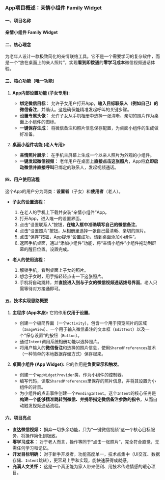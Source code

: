 ### **App项目概述：亲情小组件 Family Widget**

#### **一、项目名称**

**亲情小组件 Family Widget**

#### **二、核心理念**

为老年人设计一款极致简化的亲情联络工具。它不是一个需要学习的复杂软件，而是一个“放在桌面上的亲人照片”，实现**看到即拨通**的**零学习成本**微信视频通话体验。

#### **三、核心功能（唯一功能）**

1. **App内部设置功能 (子女专用):**
   
   * **绑定微信目标：** 允许子女用户打开App，**输入目标联系人（例如自己）的微信备注**，并确认。这是确保能精准发起呼叫的关键步骤。
   * **设置专属头像：** 允许子女从手机相册中选择一张清晰、亲切的照片作为桌面上小组件的图标。
   * **一键保存生成：** 将微信备注和照片信息保存配置，为桌面小组件的生成做好准备。

2. **桌面小组件功能 (老人专用):**
   
   * **亲情照片展示：** 在手机主屏幕上生成一个以亲人照片为外观的小组件。
   * **一键发起微信视频：** 老年用户在桌面上**直接点击这张照片**，App将**立即启动微信并直接呼叫**已绑定的联系人，发起视频通话。

#### **四、用户使用流程**

这个App的用户分为两类：**设置者**（子女）和**使用者**（老人）。

* **子女的设置流程：**
  
  1. 在老人的手机上下载并安装“亲情小组件”App。
  2. 打开App，进入唯一的设置界面。
  3. 点击“设置联系人”按钮，**在输入框中准确填写自己的微信备注**。
  4. 点击“设置照片”按钮，从相册里选择一张自己最清晰、亲切的照片。
  5. 点击“保存”按钮，App提示“设置成功，请到桌面添加小组件”。
  6. 返回手机桌面，通过“添加小组件”功能，将“亲情小组件”小组件拖动到屏幕的醒目位置。设置完成。

* **老人的使用流程：**
  
  1. 解锁手机，看到桌面上子女的照片。
  2. 想念子女时，用手指轻轻点击一下这张照片。
  3. 手机将自动跳转，并**直接进入到与子女的微信视频通话拨号界面**。老人只需等待对方接通即可。

#### **五、技术实现思路概要**

1. **主程序 (App本身):** 它的作用**仅用于设置**。
   
   * 创建一个极简界面（一个`Activity`），包含一个用于预览照片的区域（`ImageView`）、一个用于输入微信备注的文本框（`EditText`）以及一个“保存设置”的按钮（`Button`）。
   * 通过`Intent`调用系统相册功能以选择照片。
   * 将用户输入的**微信备注**和选择的照片信息，使用`SharedPreferences`技术（一种简单的本地数据存储方式）保存起来。

2. **桌面小组件 (App Widget):** 它的作用是**负责显示和触发**。
   
   * 创建一个`AppWidgetProvider`类，作为小组件的控制器。
   * 编写代码，读取`SharedPreferences`里保存的照片信息，并将其设置为小组件的背景。
   * 为小组件的点击事件创建一个`PendingIntent`。这个`Intent`的核心任务是**构建一个能够精准跳转到微信、并携带指定微信备注参数的指令**，从而自动触发视频通话流程。

#### **六、项目亮点**

* **直达微信视频：** 摒弃一切多余功能，只为“一键微信视频”这一个核心目标服务，将操作简化到极致。
* **零学习成本：** 对于老人而言，操作等同于“点击一张照片”，完全符合直觉，无需任何学习和记忆。
* **开发目标明确：** 对于新手开发者，功能高度单一，技术点集中（UI交互、数据存储、`Intent`跳转），更容易上手和实现，能快速获得成就感。
* **充满人文关怀：** 这是一个真正能为家人带来便利、用技术传递情感的暖心项目。


